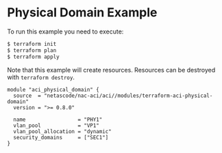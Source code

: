 <!-- BEGIN_TF_DOCS -->
# Physical Domain Example

To run this example you need to execute:

```bash
$ terraform init
$ terraform plan
$ terraform apply
```

Note that this example will create resources. Resources can be destroyed with `terraform destroy`.

```hcl
module "aci_physical_domain" {
  source  = "netascode/nac-aci/aci//modules/terraform-aci-physical-domain"
  version = ">= 0.8.0"

  name                 = "PHY1"
  vlan_pool            = "VP1"
  vlan_pool_allocation = "dynamic"
  security_domains     = ["SEC1"]
}
```
<!-- END_TF_DOCS -->